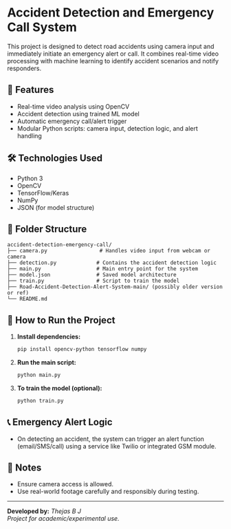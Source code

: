 # Accident Detection and Emergency Call System

This project is designed to detect road accidents using camera input and immediately initiate an emergency alert or call. It combines real-time video processing with machine learning to identify accident scenarios and notify responders.

## 🚀 Features

- Real-time video analysis using OpenCV
- Accident detection using trained ML model
- Automatic emergency call/alert trigger
- Modular Python scripts: camera input, detection logic, and alert handling

## 🛠️ Technologies Used

- Python 3
- OpenCV
- TensorFlow/Keras
- NumPy
- JSON (for model structure)

## 📁 Folder Structure

```
accident-detection-emergency-call/
├── camera.py                 # Handles video input from webcam or camera
├── detection.py             # Contains the accident detection logic
├── main.py                  # Main entry point for the system
├── model.json               # Saved model architecture
├── train.py                 # Script to train the model
├── Road-Accident-Detection-Alert-System-main/ (possibly older version or ref)
└── README.md
```

## 🔧 How to Run the Project

1. **Install dependencies:**

   ```bash
   pip install opencv-python tensorflow numpy
   ```

2. **Run the main script:**

   ```bash
   python main.py
   ```

3. **To train the model (optional):**

   ```bash
   python train.py
   ```

## 📞 Emergency Alert Logic

- On detecting an accident, the system can trigger an alert function (email/SMS/call) using a service like Twilio or integrated GSM module.

## 📌 Notes

- Ensure camera access is allowed.
- Use real-world footage carefully and responsibly during testing.

---

**Developed by:** *Thejas B J*\
*Project for academic/experimental use.*

